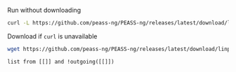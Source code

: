 
Run without downloading
```bash
curl -L https://github.com/peass-ng/PEASS-ng/releases/latest/download/linpeas.sh | sh
```

Download if `curl` is unavailable
```bash
wget https://github.com/peass-ng/PEASS-ng/releases/latest/download/linpeas.sh
```
```dataview
list from [[]] and !outgoing([[]])
```

